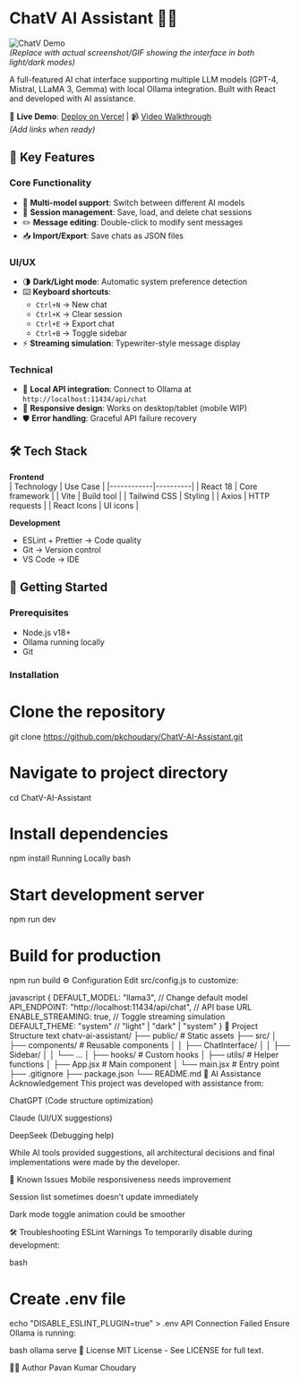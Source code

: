 # ChatV AI Assistant 🤖✨

![ChatV Demo](https://via.placeholder.com/1200x600.png?text=ChatV+Demo+GIF+Here)  
*(Replace with actual screenshot/GIF showing the interface in both light/dark modes)*

A full-featured AI chat interface supporting multiple LLM models (GPT-4, Mistral, LLaMA 3, Gemma) with local Ollama integration. Built with React and developed with AI assistance.

🔗 **Live Demo**: [Deploy on Vercel]() | 📹 [Video Walkthrough]()  
*(Add links when ready)*

## 🌟 Key Features

### Core Functionality
- 🧠 **Multi-model support**: Switch between different AI models
- 💾 **Session management**: Save, load, and delete chat sessions
- ✏️ **Message editing**: Double-click to modify sent messages
- 📥 **Import/Export**: Save chats as JSON files

### UI/UX
- 🌗 **Dark/Light mode**: Automatic system preference detection
- ⌨️ **Keyboard shortcuts**:
  - `Ctrl+N` → New chat
  - `Ctrl+K` → Clear session  
  - `Ctrl+E` → Export chat
  - `Ctrl+B` → Toggle sidebar
- ⚡ **Streaming simulation**: Typewriter-style message display

### Technical
- 🔌 **Local API integration**: Connect to Ollama at `http://localhost:11434/api/chat`
- 📱 **Responsive design**: Works on desktop/tablet (mobile WIP)
- 🛡️ **Error handling**: Graceful API failure recovery

## 🛠️ Tech Stack

**Frontend**  
| Technology | Use Case |
|------------|----------|
| React 18 | Core framework |
| Vite | Build tool |
| Tailwind CSS | Styling |
| Axios | HTTP requests |
| React Icons | UI icons |

**Development**  
- ESLint + Prettier → Code quality
- Git → Version control
- VS Code → IDE

## 🚀 Getting Started

### Prerequisites
- Node.js v18+
- Ollama running locally
- Git

### Installation

# Clone the repository
git clone https://github.com/pkchoudary/ChatV-AI-Assistant.git

# Navigate to project directory
cd ChatV-AI-Assistant

# Install dependencies
npm install
Running Locally
bash
# Start development server
npm run dev

# Build for production
npm run build
⚙️ Configuration
Edit src/config.js to customize:

javascript
{
  DEFAULT_MODEL: "llama3", // Change default model
  API_ENDPOINT: "http://localhost:11434/api/chat", // API base URL
  ENABLE_STREAMING: true, // Toggle streaming simulation
  DEFAULT_THEME: "system" // "light" | "dark" | "system"
}
📂 Project Structure
text
chatv-ai-assistant/
├── public/            # Static assets
├── src/
│   ├── components/    # Reusable components
│   │   ├── ChatInterface/
│   │   ├── Sidebar/
│   │   └── ... 
│   ├── hooks/         # Custom hooks
│   ├── utils/         # Helper functions
│   ├── App.jsx        # Main component
│   └── main.jsx       # Entry point
├── .gitignore
├── package.json
└── README.md
🤝 AI Assistance Acknowledgement
This project was developed with assistance from:

ChatGPT (Code structure optimization)

Claude (UI/UX suggestions)

DeepSeek (Debugging help)

While AI tools provided suggestions, all architectural decisions and final implementations were made by the developer.

🐛 Known Issues
Mobile responsiveness needs improvement

Session list sometimes doesn't update immediately

Dark mode toggle animation could be smoother

🛠️ Troubleshooting
ESLint Warnings
To temporarily disable during development:

bash
# Create .env file
echo "DISABLE_ESLINT_PLUGIN=true" > .env
API Connection Failed
Ensure Ollama is running:

bash
ollama serve
📜 License
MIT License - See LICENSE for full text.

👨‍💻 Author
Pavan Kumar Choudary
